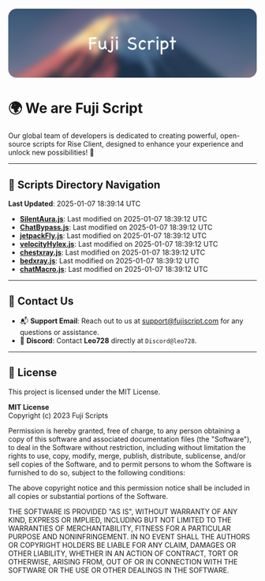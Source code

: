 ![Banner](.github/b.webp)

# 🌍 **We are Fuji Script**

Our global team of developers is dedicated to creating powerful, open-source scripts for Rise Client, designed to enhance your experience and unlock new possibilities! 🌟

---
<!-- SCRIPTS_NAVIGATION_START -->
## 📂 **Scripts Directory Navigation**

**Last Updated**: 2025-01-07 18:39:14 UTC

- **[SilentAura.js](scripts/SilentAura.js)**: Last modified on 2025-01-07 18:39:12 UTC
- **[ChatBypass.js](scripts/ChatBypass.js)**: Last modified on 2025-01-07 18:39:12 UTC
- **[jetpackFly.js](scripts/jetpackFly.js)**: Last modified on 2025-01-07 18:39:12 UTC
- **[velocityHylex.js](scripts/velocityHylex.js)**: Last modified on 2025-01-07 18:39:12 UTC
- **[chestxray.js](scripts/chestxray.js)**: Last modified on 2025-01-07 18:39:12 UTC
- **[bedxray.js](scripts/bedxray.js)**: Last modified on 2025-01-07 18:39:12 UTC
- **[chatMacro.js](scripts/chatMacro.js)**: Last modified on 2025-01-07 18:39:12 UTC

<!-- SCRIPTS_NAVIGATION_END -->

---

## 💬 **Contact Us**  
- 📬 **Support Email**: Reach out to us at [support@fujiscript.com](mailto:support@fujiscript.com) for any questions or assistance.  
- 💬 **Discord**: Contact **Leo728** directly at `Discord@leo728`.

---

## 📜 **License**

This project is licensed under the MIT License.  

**MIT License**  
Copyright (c) 2023 Fuji Scripts  

Permission is hereby granted, free of charge, to any person obtaining a copy of this software and associated documentation files (the "Software"), to deal in the Software without restriction, including without limitation the rights to use, copy, modify, merge, publish, distribute, sublicense, and/or sell copies of the Software, and to permit persons to whom the Software is furnished to do so, subject to the following conditions:  

The above copyright notice and this permission notice shall be included in all copies or substantial portions of the Software.  

THE SOFTWARE IS PROVIDED "AS IS", WITHOUT WARRANTY OF ANY KIND, EXPRESS OR IMPLIED, INCLUDING BUT NOT LIMITED TO THE WARRANTIES OF MERCHANTABILITY, FITNESS FOR A PARTICULAR PURPOSE AND NONINFRINGEMENT. IN NO EVENT SHALL THE AUTHORS OR COPYRIGHT HOLDERS BE LIABLE FOR ANY CLAIM, DAMAGES OR OTHER LIABILITY, WHETHER IN AN ACTION OF CONTRACT, TORT OR OTHERWISE, ARISING FROM, OUT OF OR IN CONNECTION WITH THE SOFTWARE OR THE USE OR OTHER DEALINGS IN THE SOFTWARE.  
